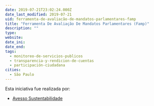 ```yaml
---
date: 2019-07-21T23:02:24.000Z
date_last_modified: 2019-07-21
uid: ferramenta-de-avaliacão-de-mandatos-parlamentares-famp
title: "Ferramenta De Avaliação De Mandatos Parlamentares (Famp)"
description: ""
type: 
website: 
date_ini: 
date_end: 
tags:
  - monitoreo-de-servicios-publicos
  - transparencia-y-rendicion-de-cuentas
  - participación-ciudadana
cities: 
  - São Paulo
---
```


Esta iniciativa fue realizada por:

- [Avesso Sustentabilidade](/i/avesso-sustentabilidade.html)
